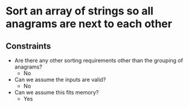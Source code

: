 # Sort an array of strings so all anagrams are next to each other

## Constraints

* Are there any other sorting requirements other than the grouping of anagrams?
    * No
* Can we assume the inputs are valid?
    * No
* Can we assume this fits memory?
    * Yes
